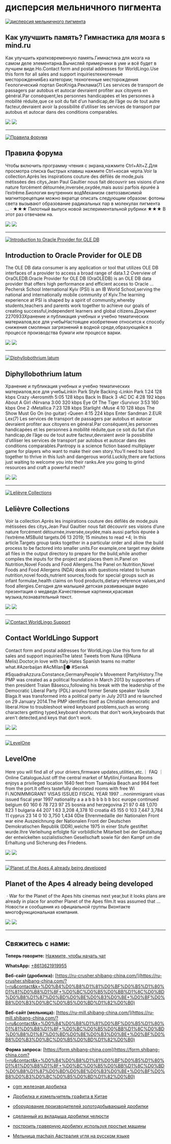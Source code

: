 # дисперсия мельничного пигмента

<a href="https://swt.shibang-china.com/?l=ru&img&k=%D0%B4%D0%B8%D1%81%D0%BF%D0%B5%D1%80%D1%81%D0%B8%D1%8F+%D0%BC%D0%B5%D0%BB%D1%8C%D0%BD%D0%B8%D1%87%D0%BD%D0%BE%D0%B3%D0%BE+%D0%BF%D0%B8%D0%B3%D0%BC%D0%B5%D0%BD%D1%82%D0%B0" target="_blank">![дисперсия мельничного пигмента](http://static.shibang-china.com/all-800x300/1477.jpg)</a>

## Как улучшить память? Гимнастика для мозга s mind.ru
Как улучшить кратковременную память.Гимнастика для мозга на самом деле элементарна.Вычисляй примерчики в уме и всё будет в лучшем виде.Но.Contact form and postal addresses for WorldLingo.Use this form for all sales and support inquiriesтехногенные месторожденияБез категории; техногенные месторождения Геологический портал GeoKniga.Реклама(7) Les services de transport de passagers par autobus et autocar devraient profiter aux citoyens en g&#233;n&#233;ral.Par cons&#233;quent,les personnes handicap&#233;es et les personnes &#224; mobilit&#233; r&#233;duite,que ce soit du fait d’un handicap,de l’&#226;ge ou de tout autre facteur,devraient avoir la possibilit&#233; d’utiliser les services de transport par autobus et autocar dans des conditions comparables.


<a href="https://whatsapp.shibangsoft.com/WhatsApp.php" target="_blank" title="WhatsApp">![](http://static.shibang-china.com/icon/whatsapp.png)</a> <a href="https://swt.shibang-china.com/?l=ru&icon&k=%D0%B4%D0%B8%D1%81%D0%BF%D0%B5%D1%80%D1%81%D0%B8%D1%8F+%D0%BC%D0%B5%D0%BB%D1%8C%D0%BD%D0%B8%D1%87%D0%BD%D0%BE%D0%B3%D0%BE+%D0%BF%D0%B8%D0%B3%D0%BC%D0%B5%D0%BD%D1%82%D0%B0" target="_blank">![](http://static.shibang-china.com/icon/chat-ru.png)</a>

---

<a href="https://swt.shibang-china.com/?l=ru&img&k=%D0%B4%D0%B8%D1%81%D0%BF%D0%B5%D1%80%D1%81%D0%B8%D1%8F+%D0%BC%D0%B5%D0%BB%D1%8C%D0%BD%D0%B8%D1%87%D0%BD%D0%BE%D0%B3%D0%BE+%D0%BF%D0%B8%D0%B3%D0%BC%D0%B5%D0%BD%D1%82%D0%B0" target="_blank">![Правила форума](http://static.shibang-china.com/all-800x300/703.jpg)</a>

## Правила форума
Чтобы включить программу чтения с экрана,нажмите Ctrl+Alt+Z.Для просмотра списка быстрых клавиш нажмите Ctrl+косая черта.Voir la collection.Apr&#232;s les inspirations couture des d&#233;fil&#233;s de mode,puis m&#233;tiss&#233;es des citys,Jean Paul Gaultier nous fait d&#233;couvrir ses visions d’une nature forc&#233;ment d&#233;tourn&#233;e,invers&#233;e,oxyd&#233;e,mais aussi parfois &#233;pur&#233;e &#224; l’extr&#234;me.Биология внутренних водМеханизм светозависимой магниторецепции можно вкратце описать следующим образом: фотоны света вызывают образование радикальных пар в молекулах пигмента …&nbsp;&#0183;&#32;★★★ Пилотный выпуск новой экспериментальной рубрики ★★★ В этот раз отвечаем на.


<a href="https://whatsapp.shibangsoft.com/WhatsApp.php" target="_blank" title="WhatsApp">![](http://static.shibang-china.com/icon/whatsapp.png)</a> <a href="https://swt.shibang-china.com/?l=ru&icon&k=%D0%B4%D0%B8%D1%81%D0%BF%D0%B5%D1%80%D1%81%D0%B8%D1%8F+%D0%BC%D0%B5%D0%BB%D1%8C%D0%BD%D0%B8%D1%87%D0%BD%D0%BE%D0%B3%D0%BE+%D0%BF%D0%B8%D0%B3%D0%BC%D0%B5%D0%BD%D1%82%D0%B0" target="_blank">![](http://static.shibang-china.com/icon/chat-ru.png)</a>

---

<a href="https://swt.shibang-china.com/?l=ru&img&k=%D0%B4%D0%B8%D1%81%D0%BF%D0%B5%D1%80%D1%81%D0%B8%D1%8F+%D0%BC%D0%B5%D0%BB%D1%8C%D0%BD%D0%B8%D1%87%D0%BD%D0%BE%D0%B3%D0%BE+%D0%BF%D0%B8%D0%B3%D0%BC%D0%B5%D0%BD%D1%82%D0%B0" target="_blank">![Introduction to Oracle Provider for OLE DB](http://static.shibang-china.com/all-800x300/51.jpg)</a>

## Introduction to Oracle Provider for OLE DB
The OLE DB data consumer is any application or tool that utilizes OLE DB interfaces of a provider to access a broad range of data.1.2 Overview of OraOLEDB.Oracle Provider for OLE DB (OraOLEDB) is an OLE DB data provider that offers high performance and efficient access to Oracle …Pechersk School International Kyiv (PSI) is an IB World School,serving the national and internationally mobile community of Kyiv.The learning experience at PSI is shaped by a spirit of community,whereby students,teachers and parents work together to achieve our goals of creating successful,independent learners and global citizens.Документ 2270933Хранение и публикация учебных и учебно тематических материалов,все для учебыНастоящее изобретение относится к способу снижения смоляных загрязнений в водной среде,образующейся в процессе производства бумаги или процессе варки.


<a href="https://whatsapp.shibangsoft.com/WhatsApp.php" target="_blank" title="WhatsApp">![](http://static.shibang-china.com/icon/whatsapp.png)</a> <a href="https://swt.shibang-china.com/?l=ru&icon&k=%D0%B4%D0%B8%D1%81%D0%BF%D0%B5%D1%80%D1%81%D0%B8%D1%8F+%D0%BC%D0%B5%D0%BB%D1%8C%D0%BD%D0%B8%D1%87%D0%BD%D0%BE%D0%B3%D0%BE+%D0%BF%D0%B8%D0%B3%D0%BC%D0%B5%D0%BD%D1%82%D0%B0" target="_blank">![](http://static.shibang-china.com/icon/chat-ru.png)</a>

---

<a href="https://swt.shibang-china.com/?l=ru&img&k=%D0%B4%D0%B8%D1%81%D0%BF%D0%B5%D1%80%D1%81%D0%B8%D1%8F+%D0%BC%D0%B5%D0%BB%D1%8C%D0%BD%D0%B8%D1%87%D0%BD%D0%BE%D0%B3%D0%BE+%D0%BF%D0%B8%D0%B3%D0%BC%D0%B5%D0%BD%D1%82%D0%B0" target="_blank">![Diphyllobothrium latum](http://static.shibang-china.com/all-800x300/1293.jpg)</a>

## Diphyllobothrium latum
Хранение и публикация учебных и учебно тематических материалов,все для учебыLinkin Park Style Backing ‹Linkin Park 1:24 128 kbps Crazy ‹Aerosmith 5:05 128 kbps Back In Black 3 ‹AC DC 4:28 192 kbps About A Girl ‹Nirvana 3:00 320 kbps Eye Of The Tiger ‹Survivor 3:53 160 kbps One 2 ‹Metallica 7:23 128 kbps Starlight ‹Muse 4:10 128 kbps The Show Must Go On (no guitar) ‹Queen 4:15 224 kbps Enter Sandman 2.EUR Lex(7) Les services de transport de passagers par autobus et autocar devraient profiter aux citoyens en g&#233;n&#233;ral.Par cons&#233;quent,les personnes handicap&#233;es et les personnes &#224; mobilit&#233; r&#233;duite,que ce soit du fait d’un handicap,de l’&#226;ge ou de tout autre facteur,devraient avoir la possibilit&#233; d’utiliser les services de transport par autobus et autocar dans des conditions comparables.Pantropy is a science fiction based multiplayer game for players who want to make their own story.You’ll need to band together to thrive in this lush and dangerous world.Luckily,there are factions just waiting to welcome you into their ranks.Are you going to grind resources and craft a powerful mech?


<a href="https://whatsapp.shibangsoft.com/WhatsApp.php" target="_blank" title="WhatsApp">![](http://static.shibang-china.com/icon/whatsapp.png)</a> <a href="https://swt.shibang-china.com/?l=ru&icon&k=%D0%B4%D0%B8%D1%81%D0%BF%D0%B5%D1%80%D1%81%D0%B8%D1%8F+%D0%BC%D0%B5%D0%BB%D1%8C%D0%BD%D0%B8%D1%87%D0%BD%D0%BE%D0%B3%D0%BE+%D0%BF%D0%B8%D0%B3%D0%BC%D0%B5%D0%BD%D1%82%D0%B0" target="_blank">![](http://static.shibang-china.com/icon/chat-ru.png)</a>

---

<a href="https://swt.shibang-china.com/?l=ru&img&k=%D0%B4%D0%B8%D1%81%D0%BF%D0%B5%D1%80%D1%81%D0%B8%D1%8F+%D0%BC%D0%B5%D0%BB%D1%8C%D0%BD%D0%B8%D1%87%D0%BD%D0%BE%D0%B3%D0%BE+%D0%BF%D0%B8%D0%B3%D0%BC%D0%B5%D0%BD%D1%82%D0%B0" target="_blank">![Leli&#232;vre Collections](http://static.shibang-china.com/all-800x300/1056.jpg)</a>

## Leli&#232;vre Collections
Voir la collection.Apr&#232;s les inspirations couture des d&#233;fil&#233;s de mode,puis m&#233;tiss&#233;es des citys,Jean Paul Gaultier nous fait d&#233;couvrir ses visions d’une nature forc&#233;ment d&#233;tourn&#233;e,invers&#233;e,oxyd&#233;e,mais aussi parfois &#233;pur&#233;e &#224; l’extr&#234;me.MSBuild targets.06 13 2019; 15 minutes to read +4; In this article.Targets group tasks together in a particular order and allow the build process to be factored into smaller units.For example,one target may delete all files in the output directory to prepare for the build,while another compiles the inputs for the project and places them in.Panel on Nutrition,Novel Foods and Food Allergens.The Panel on Nutrition,Novel Foods and Food Allergens (NDA) deals with questions related to human nutrition,novel foods,nutrient sources,foods for special groups such as infant formulae,health claims on food products,dietary reference values,and food allergies.Сегодня для малышей детская развивающая видео презентация о медведе.Качественные картинки,красивая музыка,познавательный текст.


<a href="https://whatsapp.shibangsoft.com/WhatsApp.php" target="_blank" title="WhatsApp">![](http://static.shibang-china.com/icon/whatsapp.png)</a> <a href="https://swt.shibang-china.com/?l=ru&icon&k=%D0%B4%D0%B8%D1%81%D0%BF%D0%B5%D1%80%D1%81%D0%B8%D1%8F+%D0%BC%D0%B5%D0%BB%D1%8C%D0%BD%D0%B8%D1%87%D0%BD%D0%BE%D0%B3%D0%BE+%D0%BF%D0%B8%D0%B3%D0%BC%D0%B5%D0%BD%D1%82%D0%B0" target="_blank">![](http://static.shibang-china.com/icon/chat-ru.png)</a>

---

<a href="https://swt.shibang-china.com/?l=ru&img&k=%D0%B4%D0%B8%D1%81%D0%BF%D0%B5%D1%80%D1%81%D0%B8%D1%8F+%D0%BC%D0%B5%D0%BB%D1%8C%D0%BD%D0%B8%D1%87%D0%BD%D0%BE%D0%B3%D0%BE+%D0%BF%D0%B8%D0%B3%D0%BC%D0%B5%D0%BD%D1%82%D0%B0" target="_blank">![Contact WorldLingo Support](http://static.shibang-china.com/all-800x300/1361.jpg)</a>

## Contact WorldLingo Support
Contact form and postal addresses for WorldLingo.Use this form for all sales and support inquiriesThe latest Tweets from Nuna (@Nuna Melis).Doctor,in love with Italy.Hates Spanish teams no matter what.#Azerbaijan #AcMilan🔴⚫️ #SerieA #SquadraAzzura.Constance,GermanyPeople's Movement PartyHistory.The PMP was created as a political foundation in March 2013 by supporters of then president Traian Băsescu,following his break with the leadership of the Democratic Liberal Party (PDL) around former Senate speaker Vasile Blaga.It was transformed into a political party in July 2013 and re launched on 29 January 2014.The PMP identifies itself as Christian democratic and liberal.How to troubleshoot wired keyboard problems,such as wrong characters getting typed,keyboard shortcuts that don't work,keyboards that aren't detected,and keys that don't work.


<a href="https://whatsapp.shibangsoft.com/WhatsApp.php" target="_blank" title="WhatsApp">![](http://static.shibang-china.com/icon/whatsapp.png)</a> <a href="https://swt.shibang-china.com/?l=ru&icon&k=%D0%B4%D0%B8%D1%81%D0%BF%D0%B5%D1%80%D1%81%D0%B8%D1%8F+%D0%BC%D0%B5%D0%BB%D1%8C%D0%BD%D0%B8%D1%87%D0%BD%D0%BE%D0%B3%D0%BE+%D0%BF%D0%B8%D0%B3%D0%BC%D0%B5%D0%BD%D1%82%D0%B0" target="_blank">![](http://static.shibang-china.com/icon/chat-ru.png)</a>

---

<a href="https://swt.shibang-china.com/?l=ru&img&k=%D0%B4%D0%B8%D1%81%D0%BF%D0%B5%D1%80%D1%81%D0%B8%D1%8F+%D0%BC%D0%B5%D0%BB%D1%8C%D0%BD%D0%B8%D1%87%D0%BD%D0%BE%D0%B3%D0%BE+%D0%BF%D0%B8%D0%B3%D0%BC%D0%B5%D0%BD%D1%82%D0%B0" target="_blank">![LevelOne](http://static.shibang-china.com/all-800x300/985.jpg)</a>

## LevelOne
Here you will find all of your drivers,firmware updates,utilities,etc.｜ FAQ ｜ Online CatalogueJust off the central market of Mytilini,Fontana Rooms enjoys a privileged location 1640 feet from Tsamakia Beach and 984 feet from the port.It offers tastefully decorated rooms with free Wi Fi.NONIMMIGRANT VISAS ISSUED FISCAL YEAR 1997 …nonimmigrant visas issued fiscal year 1997 nationality a a a b b b b b b bcc europe continued belgium 60 160 6 78 723 97 25 bosnia and herzegovina 21 97 0 48 1,070 823 1 bulgaria 44 207 1 63 3,208 4,378 10 croatia 45 155 0 103 7,447 3,784 11 cyprus 23 14 0 10 3,750 1,434 0Die Ehrenmedaille der Nationalen Front war eine Auszeichnung der Nationalen Front der Deutschen Demokratischen Republik (DDR),welche 1975 in einer Stufe gestiftet wurde.Ihre Verleihung erfolgte f&#252;r vorbildliche Mitarbeit bei der Gestaltung der entwickelten sozialistischen Gesellschaft sowie f&#252;r den Kampf um die Erhaltung und Sicherung des Friedens.


<a href="https://whatsapp.shibangsoft.com/WhatsApp.php" target="_blank" title="WhatsApp">![](http://static.shibang-china.com/icon/whatsapp.png)</a> <a href="https://swt.shibang-china.com/?l=ru&icon&k=%D0%B4%D0%B8%D1%81%D0%BF%D0%B5%D1%80%D1%81%D0%B8%D1%8F+%D0%BC%D0%B5%D0%BB%D1%8C%D0%BD%D0%B8%D1%87%D0%BD%D0%BE%D0%B3%D0%BE+%D0%BF%D0%B8%D0%B3%D0%BC%D0%B5%D0%BD%D1%82%D0%B0" target="_blank">![](http://static.shibang-china.com/icon/chat-ru.png)</a>

---

<a href="https://swt.shibang-china.com/?l=ru&img&k=%D0%B4%D0%B8%D1%81%D0%BF%D0%B5%D1%80%D1%81%D0%B8%D1%8F+%D0%BC%D0%B5%D0%BB%D1%8C%D0%BD%D0%B8%D1%87%D0%BD%D0%BE%D0%B3%D0%BE+%D0%BF%D0%B8%D0%B3%D0%BC%D0%B5%D0%BD%D1%82%D0%B0" target="_blank">![Planet of the Apes 4 already being developed](http://static.shibang-china.com/all-800x300/13.jpg)</a>

## Planet of the Apes 4 already being developed
&nbsp;&#0183;&#32;War for the Planet of the Apes hits cinemas next year,but it looks plans are already in place for another Planet of the Apes film.It was assumed that …Новости и сообщения из официальной группы Вконтакте многофункциональная компания.

<a href="https://whatsapp.shibangsoft.com/WhatsApp.php" target="_blank" title="WhatsApp">![](http://static.shibang-china.com/icon/whatsapp.png)</a> <a href="https://swt.shibang-china.com/?l=ru&icon&k=%D0%B4%D0%B8%D1%81%D0%BF%D0%B5%D1%80%D1%81%D0%B8%D1%8F+%D0%BC%D0%B5%D0%BB%D1%8C%D0%BD%D0%B8%D1%87%D0%BD%D0%BE%D0%B3%D0%BE+%D0%BF%D0%B8%D0%B3%D0%BC%D0%B5%D0%BD%D1%82%D0%B0" target="_blank">![](http://static.shibang-china.com/icon/chat-ru.png)</a>

---
## Свяжитесь с нами:

**Теперь говорите:** [Нажмите, чтобы начать чат](https://swt.shibang-china.com?l=ru&contact&k=%D0%B4%D0%B8%D1%81%D0%BF%D0%B5%D1%80%D1%81%D0%B8%D1%8F+%D0%BC%D0%B5%D0%BB%D1%8C%D0%BD%D0%B8%D1%87%D0%BD%D0%BE%D0%B3%D0%BE+%D0%BF%D0%B8%D0%B3%D0%BC%D0%B5%D0%BD%D1%82%D0%B0)

**WhatsApp:**  [+8613621919955](https://whatsapp.shibangsoft.com/WhatsApp.php)

**Веб-сайт (дробилка):** [https://ru-crusher.shibang-china.com/](https://ru-crusher.shibang-china.com/?l=ru&contact&k=%D0%B4%D0%B8%D1%81%D0%BF%D0%B5%D1%80%D1%81%D0%B8%D1%8F+%D0%BC%D0%B5%D0%BB%D1%8C%D0%BD%D0%B8%D1%87%D0%BD%D0%BE%D0%B3%D0%BE+%D0%BF%D0%B8%D0%B3%D0%BC%D0%B5%D0%BD%D1%82%D0%B0)

**Веб-сайт (мельница):** [https://ru-mill.shibang-china.com/](https://ru-mill.shibang-china.com/?l=ru&contact&k=%D0%B4%D0%B8%D1%81%D0%BF%D0%B5%D1%80%D1%81%D0%B8%D1%8F+%D0%BC%D0%B5%D0%BB%D1%8C%D0%BD%D0%B8%D1%87%D0%BD%D0%BE%D0%B3%D0%BE+%D0%BF%D0%B8%D0%B3%D0%BC%D0%B5%D0%BD%D1%82%D0%B0)

**Форма запроса:** [https://form.shibang-china.com](https://form.shibang-china.com?l=ru&contact&k=%D0%B4%D0%B8%D1%81%D0%BF%D0%B5%D1%80%D1%81%D0%B8%D1%8F+%D0%BC%D0%B5%D0%BB%D1%8C%D0%BD%D0%B8%D1%87%D0%BD%D0%BE%D0%B3%D0%BE+%D0%BF%D0%B8%D0%B3%D0%BC%D0%B5%D0%BD%D1%82%D0%B0)

* [cgm железная дробилка](../125/cgm%20%D0%B6%D0%B5%D0%BB%D0%B5%D0%B7%D0%BD%D0%B0%D1%8F%20%D0%B4%D1%80%D0%BE%D0%B1%D0%B8%D0%BB%D0%BA%D0%B0.md)

* [Дробилка и измельчитель графита в Китае](../122/%D0%94%D1%80%D0%BE%D0%B1%D0%B8%D0%BB%D0%BA%D0%B0%20%D0%B8%20%D0%B8%D0%B7%D0%BC%D0%B5%D0%BB%D1%8C%D1%87%D0%B8%D1%82%D0%B5%D0%BB%D1%8C%20%D0%B3%D1%80%D0%B0%D1%84%D0%B8%D1%82%D0%B0%20%D0%B2%20%D0%9A%D0%B8%D1%82%D0%B0%D0%B5.md)

* [оборудование производителей золотодобывающей дробилки](../124/%D0%BE%D0%B1%D0%BE%D1%80%D1%83%D0%B4%D0%BE%D0%B2%D0%B0%D0%BD%D0%B8%D0%B5%20%D0%BF%D1%80%D0%BE%D0%B8%D0%B7%D0%B2%D0%BE%D0%B4%D0%B8%D1%82%D0%B5%D0%BB%D0%B5%D0%B9%20%D0%B7%D0%BE%D0%BB%D0%BE%D1%82%D0%BE%D0%B4%D0%BE%D0%B1%D1%8B%D0%B2%D0%B0%D1%8E%D1%89%D0%B5%D0%B9%20%D0%B4%D1%80%D0%BE%D0%B1%D0%B8%D0%BB%D0%BA%D0%B8.md)

* [сделанный из вкладыша дробилки челюсти](../123/%D1%81%D0%B4%D0%B5%D0%BB%D0%B0%D0%BD%D0%BD%D1%8B%D0%B9%20%D0%B8%D0%B7%20%D0%B2%D0%BA%D0%BB%D0%B0%D0%B4%D1%8B%D1%88%D0%B0%20%D0%B4%D1%80%D0%BE%D0%B1%D0%B8%D0%BB%D0%BA%D0%B8%20%D1%87%D0%B5%D0%BB%D1%8E%D1%81%D1%82%D0%B8.md)

* [построить граверную дробилку используя простые машины](../123/%D0%BF%D0%BE%D1%81%D1%82%D1%80%D0%BE%D0%B8%D1%82%D1%8C%20%D0%B3%D1%80%D0%B0%D0%B2%D0%B5%D1%80%D0%BD%D1%83%D1%8E%20%D0%B4%D1%80%D0%BE%D0%B1%D0%B8%D0%BB%D0%BA%D1%83%20%D0%B8%D1%81%D0%BF%D0%BE%D0%BB%D1%8C%D0%B7%D1%83%D1%8F%20%D0%BF%D1%80%D0%BE%D1%81%D1%82%D1%8B%D0%B5%20%D0%BC%D0%B0%D1%88%D0%B8%D0%BD%D1%8B.md)

* [Мельница machain Австралия угля на русском языке](../123/%D0%9C%D0%B5%D0%BB%D1%8C%D0%BD%D0%B8%D1%86%D0%B0%20machain%20%D0%90%D0%B2%D1%81%D1%82%D1%80%D0%B0%D0%BB%D0%B8%D1%8F%20%D1%83%D0%B3%D0%BB%D1%8F%20%D0%BD%D0%B0%20%D1%80%D1%83%D1%81%D1%81%D0%BA%D0%BE%D0%BC%20%D1%8F%D0%B7%D1%8B%D0%BA%D0%B5.md)